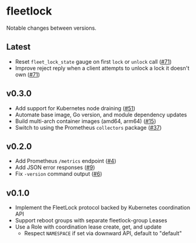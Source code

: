 # fleetlock

Notable changes between versions.

## Latest

* Reset `fleet_lock_state` gauge on first `lock` or `unlock` call ([#71](https://github.com/poseidon/fleetlock/pull/71))
* Improve reject reply when a client attempts to unlock a lock it doesn't own ([#71](https://github.com/poseidon/fleetlock/pull/71))

## v0.3.0

* Add support for Kubernetes node draining ([#51](https://github.com/poseidon/fleetlock/pull/51))
* Automate base image, Go version, and module dependency updates
* Build multi-arch container images (amd64, arm64) ([#15](https://github.com/poseidon/fleetlock/pull/15))
* Switch to using the Prometheus `collectors` package ([#37](https://github.com/poseidon/fleetlock/pull/37))

## v0.2.0

* Add Prometheus `/metrics` endpoint ([#4](https://github.com/poseidon/fleetlock/pull/4))
* Add JSON error responses ([#9](https://github.com/poseidon/fleetlock/pull/9))
* Fix `-version` command output ([#6](https://github.com/poseidon/fleetlock/pull/6))

## v0.1.0

* Implement the FleetLock protocol backed by Kubernetes coordination API
* Support reboot groups with separate fleetlock-group Leases
* Use a Role with coordination lease create, get, and update
  * Respect `NAMESPACE` if set via downward API, default to "default"

